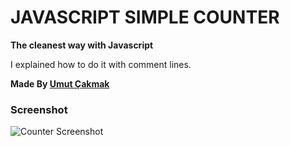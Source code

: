 # JAVASCRIPT SIMPLE COUNTER

**The cleanest way with Javascript**

I explained how to do it with comment lines.

**Made By [Umut Çakmak](https://www.linkedin.com/in/umutcakmak1/)**

### Screenshot
![Counter Screenshot](https://cdn.discordapp.com/attachments/796385181921181696/1082016974290296842/counter.png)
